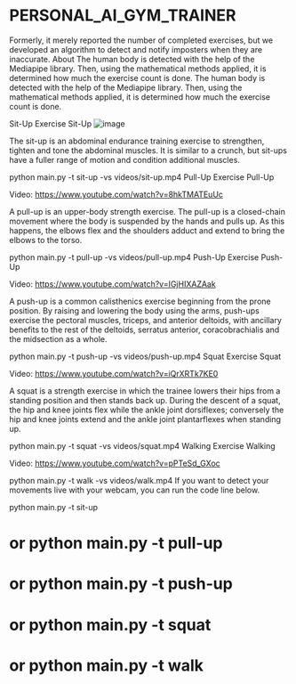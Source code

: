 # PERSONAL_AI_GYM_TRAINER
Formerly, it merely reported the number of completed exercises, but we developed an algorithm to detect and notify imposters when they are inaccurate.
About
The human body is detected with the help of the Mediapipe library. Then, using the mathematical methods applied, it is determined how much the exercise count is done.
The human body is detected with the help of the Mediapipe library. Then, using the mathematical methods applied, it is determined how much the exercise count is done.

Sit-Up Exercise
Sit-Up
![image](https://github.com/PRABAKAR57/PERSONAL_AI_GYM_TRAINER/assets/111855641/44f948f1-e25c-48d1-81b5-b1f702bc2e04)


The sit-up is an abdominal endurance training exercise to strengthen, tighten and tone the abdominal muscles. It is similar to a crunch, but sit-ups have a fuller range of motion and condition additional muscles.

python main.py -t sit-up -vs videos/sit-up.mp4
Pull-Up Exercise
Pull-Up

Video: https://www.youtube.com/watch?v=8hkTMATEuUc

A pull-up is an upper-body strength exercise. The pull-up is a closed-chain movement where the body is suspended by the hands and pulls up. As this happens, the elbows flex and the shoulders adduct and extend to bring the elbows to the torso.

python main.py -t pull-up -vs videos/pull-up.mp4
Push-Up Exercise
Push-Up

Video: https://www.youtube.com/watch?v=IGjHIXAZAak

A push-up is a common calisthenics exercise beginning from the prone position. By raising and lowering the body using the arms, push-ups exercise the pectoral muscles, triceps, and anterior deltoids, with ancillary benefits to the rest of the deltoids, serratus anterior, coracobrachialis and the midsection as a whole.

python main.py -t push-up -vs videos/push-up.mp4
Squat Exercise
Squat

Video: https://www.youtube.com/watch?v=iQrXRTk7KE0

A squat is a strength exercise in which the trainee lowers their hips from a standing position and then stands back up. During the descent of a squat, the hip and knee joints flex while the ankle joint dorsiflexes; conversely the hip and knee joints extend and the ankle joint plantarflexes when standing up.

python main.py -t squat -vs videos/squat.mp4
Walking Exercise
Walking

Video: https://www.youtube.com/watch?v=pPTeSd_GXoc

python main.py -t walk -vs videos/walk.mp4
If you want to detect your movements live with your webcam, you can run the code line below.

python main.py -t sit-up
# or python main.py -t pull-up
# or python main.py -t push-up
# or python main.py -t squat
# or python main.py -t walk
